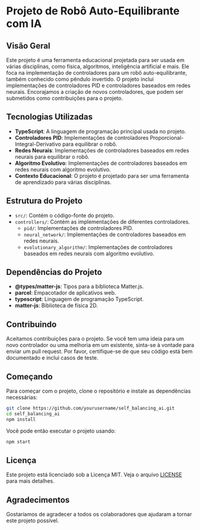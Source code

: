 # Projeto de Robô Auto-Equilibrante com IA

## Visão Geral

Este projeto é uma ferramenta educacional projetada para ser usada em várias disciplinas, como física, algoritmos, inteligência artificial e mais. Ele foca na implementação de controladores para um robô auto-equilibrante, também conhecido como pêndulo invertido. O projeto inclui implementações de controladores PID e controladores baseados em redes neurais. Encorajamos a criação de novos controladores, que podem ser submetidos como contribuições para o projeto.

## Tecnologias Utilizadas

- **TypeScript**: A linguagem de programação principal usada no projeto.
- **Controladores PID**: Implementações de controladores Proporcional-Integral-Derivativo para equilibrar o robô.
- **Redes Neurais**: Implementações de controladores baseados em redes neurais para equilibrar o robô.
- **Algoritmo Evolutivo**: Implementações de controladores baseados em redes neurais com algoritmo evolutivo.
- **Contexto Educacional**: O projeto é projetado para ser uma ferramenta de aprendizado para várias disciplinas.

## Estrutura do Projeto

- `src/`: Contém o código-fonte do projeto.
- `controllers/`: Contém as implementações de diferentes controladores.
  - `pid/`: Implementações de controladores PID.
  - `neural_network/`: Implementações de controladores baseados em redes neurais.
  - `evolutionary_algorithm/`: Implementações de controladores baseados em redes neurais com algoritmo evolutivo.

## Dependências do Projeto

- **@types/matter-js**: Tipos para a biblioteca Matter.js.
- **parcel**: Empacotador de aplicativos web.
- **typescript**: Linguagem de programação TypeScript.
- **matter-js**: Biblioteca de física 2D.

## Contribuindo

Aceitamos contribuições para o projeto. Se você tem uma ideia para um novo controlador ou uma melhoria em um existente, sinta-se à vontade para enviar um pull request. Por favor, certifique-se de que seu código está bem documentado e inclui casos de teste.

## Começando

Para começar com o projeto, clone o repositório e instale as dependências necessárias:

```bash
git clone https://github.com/yourusername/self_balancing_ai.git
cd self_balancing_ai
npm install
```

Você pode então executar o projeto usando:

```bash
npm start
```

## Licença

Este projeto está licenciado sob a Licença MIT. Veja o arquivo [LICENSE](LICENSE) para mais detalhes.

## Agradecimentos

Gostaríamos de agradecer a todos os colaboradores que ajudaram a tornar este projeto possível.

